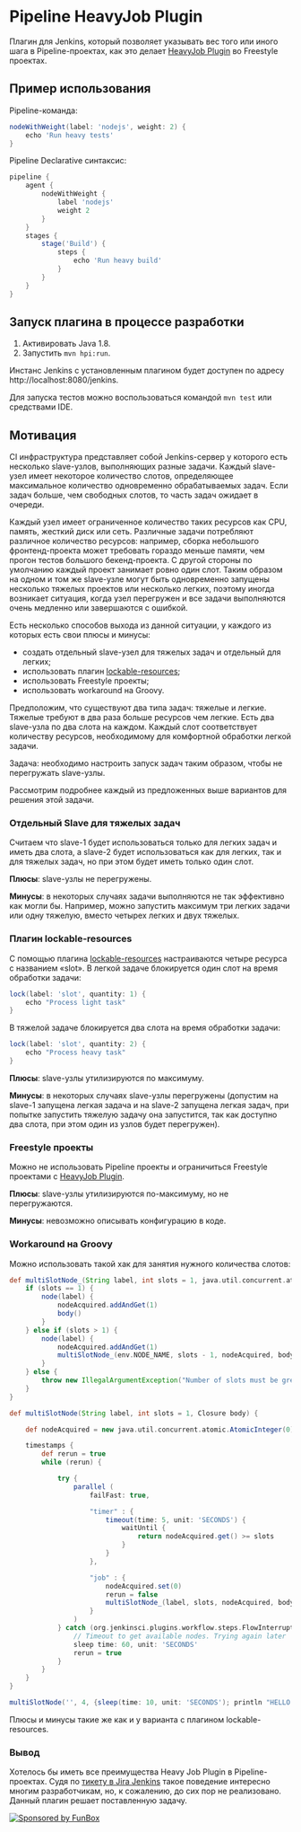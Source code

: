 # Pipeline HeavyJob Plugin

Плагин для Jenkins, который позволяет указывать вес того или иного шага в
Pipeline-проектах, как это делает
[HeavyJob Plugin](https://github.com/jenkinsci/heavy-job-plugin) во
Freestyle проектах.

## Пример использования

Pipeline-команда:

```groovy
nodeWithWeight(label: 'nodejs', weight: 2) {
    echo 'Run heavy tests'
}
```

Pipeline Declarative синтаксис:

```groovy
pipeline {
    agent {
        nodeWithWeight {
            label 'nodejs'
            weight 2
        }
    }
    stages {
        stage('Build') {
            steps {
                echo 'Run heavy build'
            }
        }
    }
}
```

## Запуск плагина в процессе разработки

1. Активировать Java 1.8.
2. Запустить `mvn hpi:run`.

Инстанс Jenkins с установленным плагином будет доступен по адресу
http://localhost:8080/jenkins.

Для запуска тестов можно воспользоваться командой `mvn test` или средствами
IDE.

## Мотивация

CI инфраструктура представляет собой Jenkins-сервер у которого есть несколько
slave-узлов, выполняющих разные задачи. Каждый slave-узел имеет некоторое
количество слотов, определяющее максимальное количество одновременно
обрабатываемых задач. Если задач больше, чем свободных слотов, то часть задач
ожидает в очереди.

Каждый узел имеет ограниченное количество таких ресурсов как CPU, память,
жесткий диск или сеть. Различные задачи потребляют различное количество
ресурсов: например, сборка небольшого фронтенд-проекта может требовать гораздо
меньше памяти, чем прогон тестов большого бекенд-проекта. С другой стороны
по умолчанию каждый проект занимает ровно один слот. Таким образом на одном и
том же slave-узле могут быть одновременно запущены несколько тяжелых проектов
или несколько легких, поэтому иногда возникает ситуация, когда узел перегружен
и все задачи выполняются очень медленно или завершаются с ошибкой.

Есть несколько способов выхода из данной ситуации, у каждого из которых есть
свои плюсы и минусы:

* создать отдельный slave-узел для тяжелых задач и отдельный для легких;
* использовать плагин
    [lockable-resources](https://www.jenkins.io/doc/pipeline/steps/lockable-resources/);
* использовать Freestyle проекты;
* использовать workaround на Groovy.

Предположим, что существуют два типа задач: тяжелые и легкие. Тяжелые требуют
в два раза больше ресурсов чем легкие. Есть два slave-узла по два слота на
каждом. Каждый слот соответствует количеству ресурсов, необходимому для
комфортной обработки легкой задачи.

Задача: необходимо настроить запуск задач таким образом, чтобы не перегружать
slave-узлы.

Рассмотрим подробнее каждый из предложенных выше вариантов для решения этой
задачи.

### Отдельный Slave для тяжелых задач

Считаем что slave-1 будет использоваться только для легких задач и иметь два
слота, а slave-2 будет использоваться как для легких, так и для тяжелых задач,
но при этом будет иметь только один слот.

**Плюсы**: slave-узлы не перегружены.

**Минусы**: в некоторых случаях задачи выполняются не так эффективно как могли
бы. Например, можно запустить максимум три легких задачи или одну тяжелую,
вместо четырех легких и двух тяжелых.

### Плагин lockable-resources

С помощью плагина
[lockable-resources](https://www.jenkins.io/doc/pipeline/steps/lockable-resources/)
настраиваются четыре ресурса с названием «slot». В легкой задаче блокируется
один слот на время обработки задачи:

```groovy
lock(label: 'slot', quantity: 1) {
    echo "Process light task"
}
```

В тяжелой задаче блокируется два слота на время обработки задачи:

```groovy
lock(label: 'slot', quantity: 2) {
    echo "Process heavy task"
}
```

**Плюсы**: slave-узлы утилизируются по максимуму.

**Минусы**: в некоторых случаях slave-узлы перегружены (допустим на slave-1
запущена легкая задача и на slave-2 запущена легкая задач, при попытке
запустить тяжелую задачу она запустится, так как доступно два слота, при этом
один из узлов будет перегружен).

### Freestyle проекты

Можно не использовать Pipeline проекты и ограничиться Freestyle проектами с
[HeavyJob Plugin](https://github.com/jenkinsci/heavy-job-plugin).

**Плюсы**: slave-узлы утилизируются по-максимуму, но не перегружаются.

**Минусы**: невозможно описывать конфигурацию в коде.

### Workaround на Groovy

Можно использовать такой хак для занятия нужного количества слотов:

```groovy
def multiSlotNode_(String label, int slots = 1, java.util.concurrent.atomic.AtomicInteger nodeAcquired, Closure body) {
    if (slots == 1) {
        node(label) {
            nodeAcquired.addAndGet(1)
            body()
        }
    } else if (slots > 1) {
        node(label) {
            nodeAcquired.addAndGet(1)
            multiSlotNode_(env.NODE_NAME, slots - 1, nodeAcquired, body)
        }
    } else {
        throw new IllegalArgumentException("Number of slots must be greather than zero")
    }
}

def multiSlotNode(String label, int slots = 1, Closure body) {

    def nodeAcquired = new java.util.concurrent.atomic.AtomicInteger(0)

    timestamps {
        def rerun = true
        while (rerun) {

            try {
                parallel (
                    failFast: true,

                    "timer" : {
                        timeout(time: 5, unit: 'SECONDS') {
                            waitUntil {
                                return nodeAcquired.get() >= slots
                            }
                        }
                    },

                    "job" : {
                        nodeAcquired.set(0)
                        rerun = false
                        multiSlotNode_(label, slots, nodeAcquired, body)
                    }
                )
            } catch (org.jenkinsci.plugins.workflow.steps.FlowInterruptedException ex) {
                // Timeout to get available nodes. Trying again later
                sleep time: 60, unit: 'SECONDS'
                rerun = true
            }
        }
    }
}

multiSlotNode('', 4, {sleep(time: 10, unit: 'SECONDS'); println "HELLO WORLD"} )
```

Плюсы и минусы такие же как и у варианта с плагином lockable-resources.

### Вывод

Хотелось бы иметь все преимущества Heavy Job Plugin в Pipeline-проектах. Судя
по [тикету в Jira Jenkins](https://issues.jenkins-ci.org/browse/JENKINS-41940)
такое поведение интересно многим разработчикам, но, к сожалению, до сих пор не
реализовано. Данный плагин решает поставленную задачу.

[![Sponsored by FunBox](https://funbox.ru/badges/sponsored_by_funbox_centered.svg)](https://funbox.ru)
